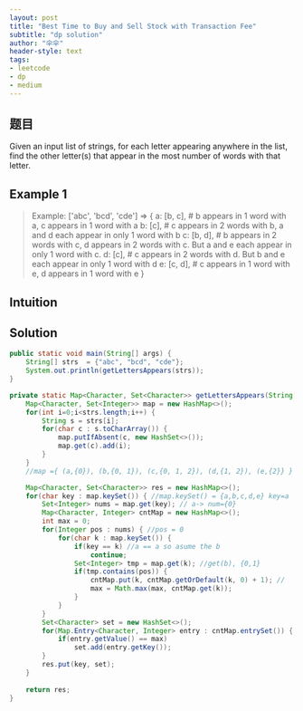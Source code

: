 ```yaml
---
layout: post
title: "Best Time to Buy and Sell Stock with Transaction Fee"
subtitle: "dp solution"
author: "伞伞"
header-style: text
tags:
- leetcode
- dp
- medium
---
```


题目
---
Given an input list of strings, for each letter appearing anywhere
in the list, find the other letter(s) that appear in the most
number of words with that letter.




Example 1
---
>Example:
['abc', 'bcd', 'cde'] =>
{
a: [b, c],	# b appears in 1 word with a, c appears in 1 word with a
b: [c], 	# c appears in 2 words with b, a and d each appear in only 1 word with b
c: [b, d], 	# b appears in 2 words with c, d appears in 2 words with c. But a and e each
appear in only 1 word with c.
d: [c],		# c appears in 2 words with d. But b and e each appear in only 1 word with d
e: [c, d], 	# c appears in 1 word with e, d appears in 1 word with e
}

Intuition
---

Solution
---

~~~ java
public static void main(String[] args) {
	String[] strs  = {"abc", "bcd", "cde"};
	System.out.println(getLettersAppears(strs));
}

private static Map<Character, Set<Character>> getLettersAppears(String[] strs) {
	Map<Character, Set<Integer>> map = new HashMap<>();
	for(int i=0;i<strs.length;i++) {
		String s = strs[i];
		for(char c : s.toCharArray()) {
			map.putIfAbsent(c, new HashSet<>());
			map.get(c).add(i);
		}
	}
	//map ={ (a,{0}), (b,{0, 1}), (c,{0, 1, 2}), (d,{1, 2}), (e,{2}} }

	Map<Character, Set<Character>> res = new HashMap<>();
	for(char key : map.keySet()) { //map.keySet() = {a,b,c,d,e} key=a
		Set<Integer> nums = map.get(key); // a-> num={0}
		Map<Character, Integer> cntMap = new HashMap<>();
		int max = 0;
		for(Integer pos : nums) { //pos = 0
			for(char k : map.keySet()) {
				if(key == k) //a == a so asume the b
					continue;
				Set<Integer> tmp = map.get(k); //get(b), {0,1}
				if(tmp.contains(pos)) {
					cntMap.put(k, cntMap.getOrDefault(k, 0) + 1); //
					max = Math.max(max, cntMap.get(k));
				}
			}	
		}
		Set<Character> set = new HashSet<>();
		for(Map.Entry<Character, Integer> entry : cntMap.entrySet()) {
			if(entry.getValue() == max)
				set.add(entry.getKey());
		}
		res.put(key, set);
	}
	
	return res; 
}


~~~